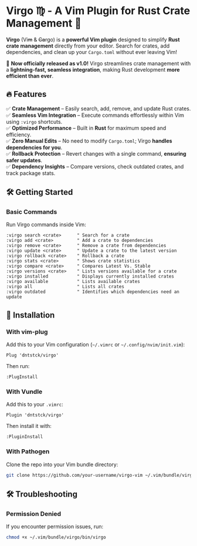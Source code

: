 # **Virgo ♍︎ - A Vim Plugin for Rust Crate Management 🦀**  

**Virgo** (Vi~~m~~ & ~~Ca~~rgo) is a **powerful Vim plugin** designed to simplify **Rust crate management** directly from your editor. Search for crates, add dependencies, and clean up your `Cargo.toml` without ever leaving Vim!  

🚀 **Now officially released as v1.0!** Virgo streamlines crate management with a **lightning-fast, seamless integration**, making Rust development **more efficient than ever**.  

## 🔥 Features  
✅ **Crate Management** – Easily search, add, remove, and update Rust crates.  
✅ **Seamless Vim Integration** – Execute commands effortlessly within Vim using `:virgo` shortcuts.  
✅ **Optimized Performance** – Built in **Rust** for maximum speed and efficiency.  
✅ **Zero Manual Edits** – No need to modify `Cargo.toml`; Virgo **handles dependencies for you**.  
✅ **Rollback Protection** – Revert changes with a single command, **ensuring safer updates**.  
✅ **Dependency Insights** – Compare versions, check outdated crates, and track package stats.  

## 🛠️ Getting Started  

### **Basic Commands**  
Run Virgo commands inside Vim:  
```vim
:virgo search <crate>      " Search for a crate
:virgo add <crate>         " Add a crate to dependencies
:virgo remove <crate>      " Remove a crate from dependencies
:virgo update <crate>      " Update a crate to the latest version
:virgo rollback <crate>    " Rollback a crate
:virgo stats <crate>       " Shows crate statistics
:virgo compare <crate>     " Compares Latest Vs. Stable
:virgo versions <crate>    " Lists versions available for a crate
:virgo installed           " Displays currently installed crates
:virgo available           " Lists available crates
:virgo all                 " Lists all crates
:virgo outdated            " Identifies which dependencies need an update
```

## 🚀 Installation  

### **With vim-plug**  
Add this to your Vim configuration (`~/.vimrc` or `~/.config/nvim/init.vim`):  
```vim
Plug 'dntstck/virgo'
```
Then run:  
```vim
:PlugInstall
```

### **With Vundle**  
Add this to your `.vimrc`:  
```vim
Plugin 'dntstck/virgo'
```
Then install it with:  
```vim
:PluginInstall
```

### **With Pathogen**  
Clone the repo into your Vim bundle directory:  
```sh
git clone https://github.com/your-username/virgo-vim ~/.vim/bundle/virgo-vim
```

## 🛠️ Troubleshooting  

### **Permission Denied**  
If you encounter permission issues, run:  
```bash
chmod +x ~/.vim/bundle/virgo/bin/virgo 
```
